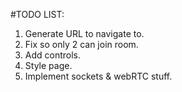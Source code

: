 #TODO LIST:
1. Generate URL to navigate to.
2. Fix so only 2 can join room.
3. Add controls.
4. Style page.
5. Implement sockets & webRTC stuff.
